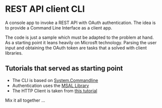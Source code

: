 # REST API client CLI
A console app to invoke a REST API with OAuth authentication. The idea is to provide a Command Line Interface as a client app. 

The code is just a sample which must be adapted to the problem at hand. As a starting point it leans heavily on Microsft technology. 
Parsing the user input and obtaining the OAuth token are tasks that a solved with client libraries. 

## Tutorials that served as starting point
- The CLI is based on [System.Commandline](https://learn.microsoft.com/en-us/dotnet/standard/commandline/get-started-tutorial)
- Authentication uses the [MSAL Library](https://github.com/Azure-Samples/ms-identity-dotnet-desktop-tutorial/tree/master/2-TokenCache)
- The HTTP Client is taken from [this tutorial](https://learn.microsoft.com/en-us/dotnet/csharp/tutorials/console-webapiclient)

Mix it all together ...
